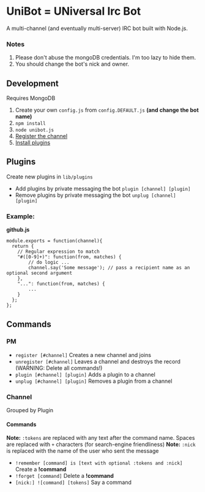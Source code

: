 # UniBot = UNiversal Irc Bot

A multi-channel (and eventually multi-server) IRC bot built with Node.js.

### Notes

1. Please don't abuse the mongoDB credentials. I'm too lazy to hide them.
2. You should change the bot's nick and owner.
## Development

Requires MongoDB

1. Create your own `config.js` from `config.DEFAULT.js` **(and change the bot name)**
2. `npm install`
3. `node unibot.js`
4. [Register the channel](#pm)
5. [Install plugins](#plugins)

## Plugins

Create new plugins in `lib/plugins`

* Add plugins by private messaging the bot `plugin [channel] [plugin]`
* Remove plugins by private messaging the bot `unplug [channel] [plugin]`

### Example:

**github.js**
```
module.exports = function(channel){
  return {
  	// Regular expression to match
    "#([0-9]+)": function(from, matches) {
    	// do logic ...
    	channel.say('Some message'); // pass a recipient name as an optional second argument
    },
    "...": function(from, matches) {
      	...
	}
  };
};
```

## Commands

### PM

* `register [#channel]` Creates a new channel and joins
* `unregister [#channel]` Leaves a channel and destroys the record (WARNING: Delete all commands!)
* `plugin [#channel] [plugin]` Adds a plugin to a channel
* `unplug [#channel] [plugin]` Removes a plugin from a channel

### Channel

Grouped by Plugin

#### Commands

**Note:** `:tokens` are replaced with any text after the command name. Spaces are replaced with `+` characters (for search-engine friendliness)
**Note:** `:nick` is replaced with the name of the user who sent the message

* `!remember [command] is [text with optional :tokens and :nick]` Create a **!command**
* `!forget [command]` Delete a **!command**
* `[nick:] ![command] [tokens]` Say a command
